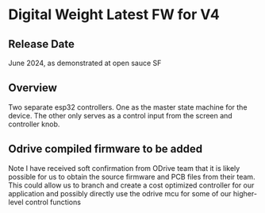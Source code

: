 # Digital Weight Latest FW for V4

## Release Date

June 2024, as demonstrated at open sauce SF

## Overview

Two separate esp32 controllers. One as the master state machine for the device. The other only serves as a control input from the screen and controller knob.

## Odrive compiled firmware to be added

Note I have received soft confirmation from ODrive team that it is likely possible for us to obtain the source firmware and PCB files from their team. This could allow us to branch and create a cost optimized controller for our application and possibly directly use the odrive mcu for some of our higher-level control functions
